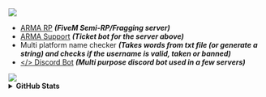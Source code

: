 <img src="https://github-widgetbox.vercel.app/api/profile?username=s1i&data=followers,repositories,stars,commits&theme=mountain"/>

- [ARMA RP](https://discord.gg/armarp) ***(FiveM Semi-RP/Fragging server)***
- [ARMA Support](https://discord.gg/mg5UcRkXHP) ***(Ticket bot for the server above)***
- Multi platform name checker ***(Takes words from txt file (or generate a string) and checks if the username is valid, taken or banned)***
- [</> Discord Bot](https://discord.gg/qEAWaSsHcR) ***(Multi purpose discord bot used in a few servers)***

<img src="https://github-widgetbox.vercel.app/api/skills?languages=js,html,css,json,mysql,lua&includeNames=true&theme=mountain"/>

<details>
  <summary><b>GitHub Stats</b></summary>
  <br/>
  <img src="https://github-readme-stats.vercel.app/api?username=s1i&count_private=true&title_color=fdfdfd&icon_color=f78166&text_color=fdfdfd&bg_color=0d1117&show_icons=true&hide_title=true&include_all_commits=true"/>
  <!-- <br/>
  <img src="https://github-readme-stats.vercel.app/api/top-langs/?username=s1i&title_color=fdfdfd&icon_color=f78166&text_color=fdfdfd&bg_color=0d1117&langs_count=8&layout=compact"/> -->
  <br/>
  <img src="https://github-readme-streak-stats.herokuapp.com?user=s1i&border_radius=6&theme=dark&background=0D1117"/>
</details>
